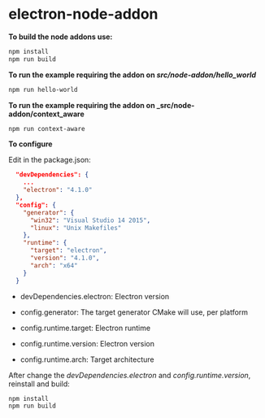 # electron-node-addon

**To build the node addons use:**

```bash
npm install
npm run build
```

**To run the example requiring the addon on _src/node-addon/hello_world_**

```bash
npm run hello-world
```

**To run the example requiring the addon on _src/node-addon/context_aware**

```bash
npm run context-aware
```


**To configure**

Edit in the package.json:

```json
  "devDependencies": {
    ...
    "electron": "4.1.0"
  },
  "config": {
    "generator": {
      "win32": "Visual Studio 14 2015",
      "linux": "Unix Makefiles"
    },
    "runtime": {
      "target": "electron",
      "version": "4.1.0",
      "arch": "x64"
    }
  }

```
* devDependencies.electron: Electron version

* config.generator: The target generator CMake will use, per platform

* config.runtime.target: Electron runtime

* config.runtime.version: Electron version

* config.runtime.arch: Target architecture

After change the _devDependencies.electron_ and _config.runtime.version_, reinstall and build:

```bash
npm install
npm run build
```